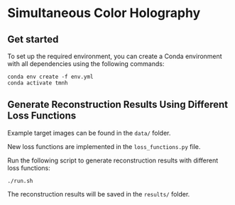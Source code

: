 # Simultaneous Color Holography 

## Get started
To set up the required environment, you can create a Conda environment with all dependencies using the following commands:
```
conda env create -f env.yml
conda activate tmnh
```

## Generate Reconstruction Results Using Different Loss Functions
Example target images can be found in the `data/` folder.

New loss functions are implemented in the `loss_functions.py` file.

Run the following script to generate reconstruction results with different loss functions:
``` 
./run.sh
```

The reconstruction results will be saved in the `results/` folder. 
